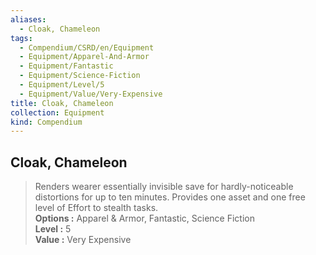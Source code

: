 ```yaml
---
aliases:
  - Cloak, Chameleon
tags:
  - Compendium/CSRD/en/Equipment
  - Equipment/Apparel-And-Armor
  - Equipment/Fantastic
  - Equipment/Science-Fiction
  - Equipment/Level/5
  - Equipment/Value/Very-Expensive
title: Cloak, Chameleon
collection: Equipment
kind: Compendium
---
```

## Cloak, Chameleon  
  
>Renders wearer essentially invisible save for hardly-noticeable distortions for up to ten minutes. Provides one asset and one free level of Effort to stealth tasks.  
> **Options :** Apparel & Armor, Fantastic, Science Fiction  
> **Level :** 5  
> **Value :** Very Expensive